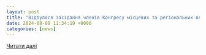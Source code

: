 ```yaml
---
layout: post
title: "Відбулося засідання членів Конгресу місцевих та регіональних влад при Президентові України в Чернівецькій області | Чернівецька обласна військова адміністрація"
date: 2024-08-09 11:34:19 +0000
categories: [news]
---
```


[Читати далі](https://bukoda.gov.ua/news/vidbulosia-zasidannia-chleniv-konhresu-mistsevykh-ta-rehionalnykh-vlad-pry-prezydentovi-ukrainy-v-chernivetskii-oblasti)
